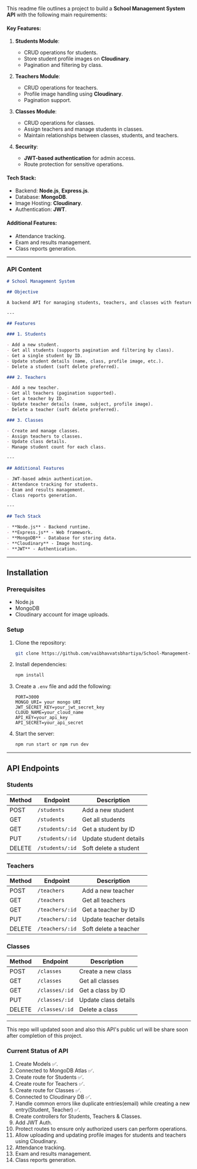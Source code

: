 This readme file outlines a project to build a **School Management System API** with the following main requirements:

#### Key Features:

1. **Students Module**:

   - CRUD operations for students.
   - Store student profile images on **Cloudinary**.
   - Pagination and filtering by class.

2. **Teachers Module**:

   - CRUD operations for teachers.
   - Profile image handling using **Cloudinary**.
   - Pagination support.

3. **Classes Module**:

   - CRUD operations for classes.
   - Assign teachers and manage students in classes.
   - Maintain relationships between classes, students, and teachers.

4. **Security**:
   - **JWT-based authentication** for admin access.
   - Route protection for sensitive operations.

#### Tech Stack:

- Backend: **Node.js**, **Express.js**.
- Database: **MongoDB**.
- Image Hosting: **Cloudinary**.
- Authentication: **JWT**.

#### Additional Features:

- Attendance tracking.
- Exam and results management.
- Class reports generation.

---

### API Content

```markdown
# School Management System

## Objective

A backend API for managing students, teachers, and classes with features like profile image uploads using **Cloudinary** and secure operations via **JWT-based authentication**.

---

## Features

### 1. Students

- Add a new student.
- Get all students (supports pagination and filtering by class).
- Get a single student by ID.
- Update student details (name, class, profile image, etc.).
- Delete a student (soft delete preferred).

### 2. Teachers

- Add a new teacher.
- Get all teachers (pagination supported).
- Get a teacher by ID.
- Update teacher details (name, subject, profile image).
- Delete a teacher (soft delete preferred).

### 3. Classes

- Create and manage classes.
- Assign teachers to classes.
- Update class details.
- Manage student count for each class.

---

## Additional Features

- JWT-based admin authentication.
- Attendance tracking for students.
- Exam and results management.
- Class reports generation.

---

## Tech Stack

- **Node.js** - Backend runtime.
- **Express.js** - Web framework.
- **MongoDB** - Database for storing data.
- **Cloudinary** - Image hosting.
- **JWT** - Authentication.
```

---

## Installation

### Prerequisites

- Node.js
- MongoDB
- Cloudinary account for image uploads.

### Setup

1. Clone the repository:
   ```bash
   git clone https://github.com/vaibhavvatsbhartiya/School-Management-System-API.git
   ```
2. Install dependencies:
   ```bash
   npm install
   ```
3. Create a `.env` file and add the following:
   ```
   PORT=3000
   MONGO_URI= your mongo URI
   JWT_SECRET_KEY=your_jwt_secret_key
   CLOUD_NAME=your_cloud_name
   API_KEY=your_api_key
   API_SECRET=your_api_secret
   ```
4. Start the server:
   ```bash
   npm run start or npm run dev
   ```

---

## API Endpoints

### Students

| Method | Endpoint        | Description            |
| ------ | --------------- | ---------------------- |
| POST   | `/students`     | Add a new student      |
| GET    | `/students`     | Get all students       |
| GET    | `/students/:id` | Get a student by ID    |
| PUT    | `/students/:id` | Update student details |
| DELETE | `/students/:id` | Soft delete a student  |

### Teachers

| Method | Endpoint        | Description            |
| ------ | --------------- | ---------------------- |
| POST   | `/teachers`     | Add a new teacher      |
| GET    | `/teachers`     | Get all teachers       |
| GET    | `/teachers/:id` | Get a teacher by ID    |
| PUT    | `/teachers/:id` | Update teacher details |
| DELETE | `/teachers/:id` | Soft delete a teacher  |

### Classes

| Method | Endpoint       | Description          |
| ------ | -------------- | -------------------- |
| POST   | `/classes`     | Create a new class   |
| GET    | `/classes`     | Get all classes      |
| GET    | `/classes/:id` | Get a class by ID    |
| PUT    | `/classes/:id` | Update class details |
| DELETE | `/classes/:id` | Delete a class       |

---

This repo will updated soon and also this API's public url will be share soon after completion of this project.

### Current Status of API

1. Create Models ✅.
2. Connected to MongoDB Atlas ✅.
3. Create route for Students ✅.
4. Create route for Teachers ✅.
5. Create route for Classes ✅.
6. Connected to Cloudinary DB ✅.
7. Handle common errors like duplicate entries(email) while creating a new entry(Student, Teacher) ✅.
8. Create controllers for Students, Teachers & Classes.
9. Add JWT Auth.
10. Protect routes to ensure only authorized users can perform operations.
11. Allow uploading and updating profile images for students and teachers using Cloudinary.
12. Attendance tracking.
13. Exam and results management.
14. Class reports generation.

